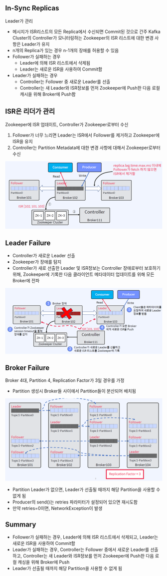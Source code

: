 ## In-Sync Replicas
Leader가 관리
- 메시지가 ISR리스트의 모든 Replica에서 수신되면 Commit된 것으로 간주
Kafka Cluster의 Controller가 모니터링하는 Zookeeper의 ISR 리스트에 대한 변경 사항은 Leader가 유지
- n개의 Replica가 있는 경우 n-1개의 장애를 허용할 수 있음
- Follower가 실패하는 경우
    - Leader에 의해 ISR 리스트에서 삭제됨
    - Leader는 새로운 ISR을 사용하여 Commit함
- Leader가 실패하는 경우
    - Controller는 Follower 중 새로운 Leader를 선출
    - Controller는 새 Leader와 ISR정보를 먼저 Zookeeper에 Push한 다음 로컬 캐시을 위해 Broker에 Push함

## ISR은 리더가 관리
Zookeeper에 ISR 업데이트, Controller가 Zookeeper로부터 수신
1. Follower가 너무 느리면 Leader는 ISR에서 Follower를 제거하고 Zookeeper에 ISR을 유지
2. Controller는 Partition Metadata에 대한 변경 사항에 대해서 Zookeeper로부터 수신 

![](./images/16.PNG)

## Leader Failure
- Controller가 새로운 Leader 선출
- Zookeeper가 장애를 탐지
- Controller가 새로 선출한 Leader 및 ISR정보는 Controller 장애로부터 보호하기 위해, Zookeeper에 기록한 다음 클라이언트 메타데이터 업데이트를 위해 모든 Broker에 전파

![](./images/17.PNG)

## Broker Failure
Broker 4대, Partition 4, Replication Factor가 3일 경우를 가정
- Partition 생성시 Broker들 사이에서 Partition들이 분산되어 배치됨

![](./images/18.PNG)

- Partition Leader가 없으면, Leader가 선출될 때까지 해당 Partition을 사용할 수 없게 됨
- Producer의 send()는 retries 파라미터가 설정되어 있으면 재시도함
- 만약 retries=0이면, NetworkException이 발생

## Summary
- Follower가 실패하는 경우, Leader에 의해 ISR 리스트에서 삭제되고, Leader는 새로운 ISR을 사용하여 Commit함
- Leader가 실패하는 경우, Controller는 Follower 중에서 새로운 Leader를 선출하고, Controller는 새 Leader와 ISR정보를 먼저 Zookeeper에 Push한 다음 로컬 캐싱을 위해 Broker에 Push
- Leader가 선출될 때까지 해당 Partition을 사용할 수 없게 됨